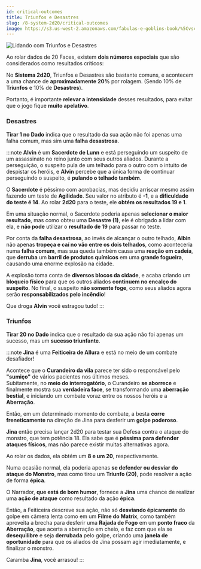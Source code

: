 ```yaml
---
id: critical-outcomes
title: Triunfos e Desastres
slug: /8-system-2d20/critical-outcomes
image: https://s3.us-west-2.amazonaws.com/fabulas-e-goblins-book/%5Cvscode%5Ccf94b240-1dce-4de1-9b46-e8602cb202b5.jpg
---
```


![Lidando com Triunfos e Desastres](https://s3.us-west-2.amazonaws.com/fabulas-e-goblins-book/%5Cvscode%5Ccf94b240-1dce-4de1-9b46-e8602cb202b5.jpg)

Ao rolar dados de 20 Faces, existem **dois números especiais** que são considerados como resultados críticos:

No **Sistema 2d20**, Triunfos e Desastres são bastante comuns, e acontecem a uma chance de **aproximadamente 20%** por rolagem. (Sendo 10% de **Triunfos** e 10% de **Desastres**).

Portanto, é importante **relevar a intensidade** desses resultados, para evitar que o jogo fique **muito apelativo**.

### Desastres

**Tirar 1 no Dado** indica que o resultado da sua ação não foi apenas uma falha comum, mas sim uma **falha desastrosa**.

:::note
**Alvin** é um **Sacerdote de Lunn** e está perseguindo um suspeito de um assassinato no reino junto com seus outros aliados. Durante a perseguição, o suspeito pula de um telhado para o outro com o intuito de despistar os heróis, e **Alvin** percebe que a única forma de continuar perseguindo o suspeito, é **pulando o telhado também**.

O **Sacerdote** é péssimo com acrobacias, mas decidiu arriscar mesmo assim fazendo um teste de **Agilidade**.
Seu valor no atributo é **-1**, e a **dificuldade do teste é 14**. Ao rolar **2d20** para o teste, ele **obtém os resultados 19 e 1**.

Em uma situação normal, o Sacerdote poderia apenas **selecionar o maior resultado**, mas como obteu uma **Desastre (1)**, ele é obrigado a lidar com ela, e **não pode** utilizar o **resultado de 19** para passar no teste.

Por conta da **falha desastrosa**, ao invés de alcançar o outro telhado, **Albin** não apenas **tropeça e caí no vão entre os dois telhados**, como aconteceria numa **falha comum**, mas sua queda também causa uma **reação em cadeia**, que **derruba** um **barril de produtos químicos** em uma **grande fogueira**, causando uma enorme explosão na cidade.

A explosão toma conta de **diversos blocos da cidade**, e acaba criando um **bloqueio físico** para que os outros aliados **continuem no encalço do suspeito**. No final, o suspeito **não somente foge**, como seus aliados agora serão **responsabilizados pelo incêndio**!

Que droga **Alvin** você estragou tudo!
:::

### Triunfos

**Tirar 20 no Dado** indica que o resultado da sua ação não foi apenas um sucesso, mas um **sucesso triunfante**.

:::note
**Jina** é uma **Feiticeira de Allura** e está no meio de um combate desafiador!

Acontece que o **Curandeiro da vila** parece ter sido o responsável pelo **"sumiço"** de vários pacientes nos últimos meses.<br/>
Subitamente, no **meio do interrogatório**, o Curandeiro **se aborrece** e finalmente mostra sua **verdadeira face**, se transformando uma **aberração bestial**, e iniciando um combate voraz entre os nossos heróis e a **Aberração**.

Então, em um determinado momento do combate, a besta **corre freneticamente** na direção de Jina para desferir um **golpe poderoso**.

**Jina**  então precisa lançar 2d20 para testar sua Defesa contra o ataque do monstro, que tem potência 18. Ela sabe que é **péssima para defender ataques físicos**, mas não parece existir muitas alternativas agora.

Ao rolar os dados, ela obtém um **8 e um 20**, respectivamente.

Numa ocasião normal, ela poderia apenas **se defender ou desviar do ataque do Monstro**, mas como tirou um **Triunfo (20)**, pode resolver a ação de forma **épica**.

O Narrador, **que está de bom humor**, fornece a **Jina** uma chance de realizar uma **ação de ataque** como resultado da ação **épica**.

Então, a Feiticeira descreve sua ação, não só **desviando épicamente** do golpe em câmera lenta como em um **Filme do Matrix**, como também aproveita a brecha para desferir uma **Rajada de Fogo** em um **ponto fraco** da **Aberração**, que acerta a aberração em cheio, e faz com que ela se **desequilibre** e seja **derrubada** pelo golpe, criando uma **janela de oportunidade** para que os aliados de Jina possam agir imediatamente, e finalizar o monstro.

Caramba **Jina**, você arrasou!
:::
